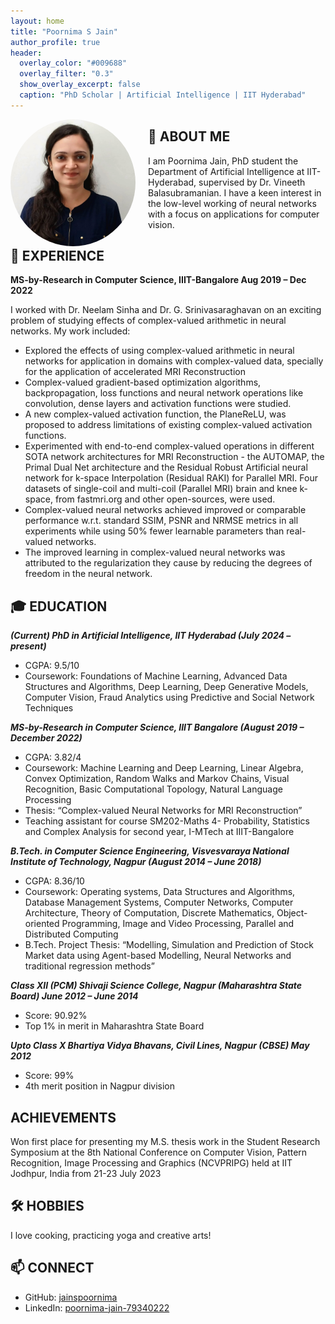 ```yaml
---
layout: home
title: "Poornima S Jain"
author_profile: true
header:
  overlay_color: "#009688"
  overlay_filter: "0.3"
  show_overlay_excerpt: false
  caption: "PhD Scholar | Artificial Intelligence | IIT Hyderabad"
---
```




<img src="MS2019009_PoornimaJain.jpg" alt="My Photo" width="200" align="left" style="margin-right: 20px; border-radius: 50%;" />

## 👋 ABOUT ME

I am Poornima Jain, PhD student the Department of Artificial Intelligence at IIT-Hyderabad, supervised by Dr. Vineeth Balasubramanian. I have a keen interest in the low-level working of neural networks with a focus on applications for computer vision.

## 💼 EXPERIENCE

**MS-by-Research in Computer Science, IIIT-Bangalore	Aug 2019 – Dec 2022**  

I worked with Dr. Neelam Sinha and Dr. G. Srinivasaraghavan on an exciting problem of studying effects of complex-valued arithmetic in neural networks. My work included: 
- Explored the effects of using complex-valued arithmetic in neural networks for application in domains with complex-valued data, specially for the application of accelerated MRI Reconstruction
- Complex-valued gradient-based optimization algorithms, backpropagation, loss functions and neural network operations like convolution, dense layers and activation functions were studied. 
- A new complex-valued activation function, the PlaneReLU, was proposed to address limitations  of existing complex-valued activation functions.
- Experimented with end-to-end complex-valued operations in different SOTA network architectures for MRI Reconstruction - the AUTOMAP, the Primal Dual Net architecture and the Residual Robust Artificial neural network for k-space Interpolation (Residual RAKI) for Parallel MRI. Four datasets of single-coil and multi-coil (Parallel MRI) brain and knee k-space, from fastmri.org and other open-sources, were used.
- Complex-valued neural networks achieved improved or comparable performance w.r.t. standard SSIM, PSNR and NRMSE metrics in all experiments while using 50% fewer learnable parameters than real-valued networks.
- The improved learning in complex-valued neural networks was attributed to the regularization they cause by reducing the degrees of freedom in the neural network.


## 🎓 EDUCATION

***(Current) PhD in Artificial Intelligence, IIT Hyderabad	(July 2024 – present)***
- CGPA: 9.5/10
- Coursework: Foundations of Machine Learning, Advanced Data Structures and Algorithms, Deep Learning, Deep Generative Models, Computer Vision, Fraud Analytics using Predictive and Social Network Techniques

***MS-by-Research in Computer Science, IIIT Bangalore	(August 2019 – December 2022)*** 
-	CGPA: 3.82/4
-	Coursework: Machine Learning and Deep Learning, Linear Algebra, Convex Optimization, Random Walks and Markov Chains, Visual Recognition, Basic Computational Topology, Natural Language Processing
-	Thesis: “Complex-valued Neural Networks for MRI Reconstruction”
-	Teaching assistant for course SM202-Maths 4- Probability, Statistics and Complex Analysis for second year, I-MTech at IIIT-Bangalore
  
***B.Tech. in Computer Science Engineering, Visvesvaraya National Institute of Technology, Nagpur	(August 2014 – June 2018)***
-	CGPA: 8.36/10
-	Coursework: Operating systems, Data Structures and Algorithms, Database Management Systems, Computer Networks, Computer Architecture, Theory of Computation, Discrete Mathematics, Object-oriented Programming, Image and Video Processing, Parallel and Distributed Computing
-	B.Tech. Project Thesis: “Modelling, Simulation and Prediction of Stock Market data using Agent-based Modelling, Neural Networks and traditional regression methods”

***Class XII (PCM) Shivaji Science College, Nagpur (Maharashtra State Board)	June 2012 – June 2014*** 
-	Score: 90.92%
-	Top 1% in merit in Maharashtra State Board

***Upto Class X Bhartiya Vidya Bhavans, Civil Lines, Nagpur (CBSE)	May 2012***
-	Score: 99%
-	4th merit position in Nagpur division

## ACHIEVEMENTS
Won first place for presenting my M.S. thesis work in the Student Research Symposium at the 8th National Conference on Computer Vision, Pattern Recognition, Image Processing and Graphics (NCVPRIPG) held at IIT Jodhpur, India from 21-23 July 2023

## 🛠️ HOBBIES
I love cooking, practicing yoga and creative arts!

## 📫 CONNECT

- GitHub: [jainspoornima](https://github.com/jainspoornima/jainspoornima.github.io)
- LinkedIn: [poornima-jain-79340222](https://www.linkedin.com/in/poornima-jain-793402227/)


